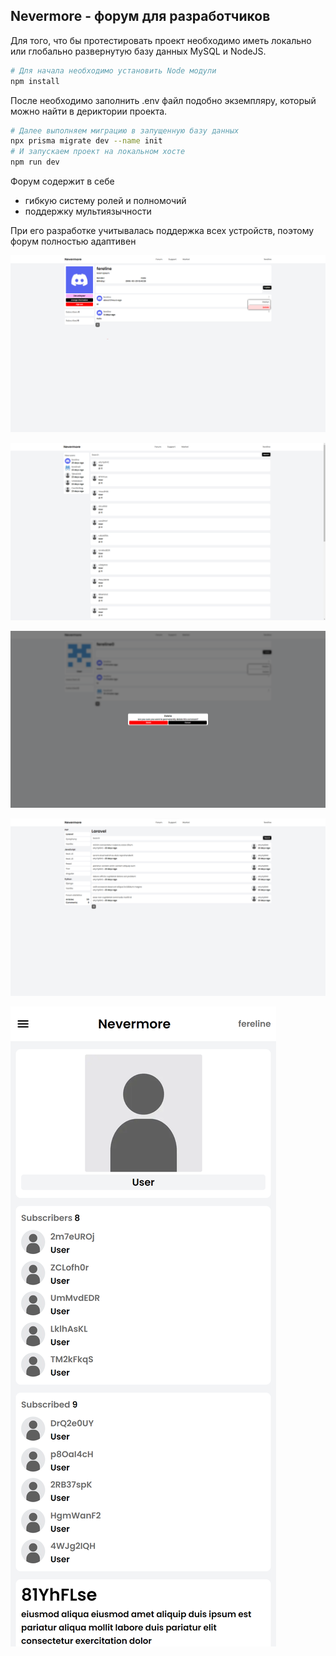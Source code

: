 ## Nevermore - форум для разработчиков

Для того, что бы протестировать проект необходимо иметь локально или глобально развернутую базу данных MySQL и NodeJS.

```bash
# Для начала необходимо установить Node модули
npm install
```

После необходимо заполнить .env файл подобно экземпляру, который можно найти в дериктории проекта.

```bash
# Далее выполняем миграцию в запущенную базу данных
npx prisma migrate dev --name init
# И запускаем проект на локальном хосте
npm run dev
```

Форум содержит в себе

- гибкую систему ролей и полномочий
- поддержку мультиязычности

При его разработке учитывалась поддержка всех устройств, поэтому форум полностью адаптивен

![alt text](https://github.com/fereline0/nevermore/blob/main/public/preview/users[id].png)

![alt text](https://github.com/fereline0/nevermore/blob/main/public/preview/users.png)

![alt text](https://github.com/fereline0/nevermore/blob/main/public/preview/modal.png)

![alt text](https://github.com/fereline0/nevermore/blob/main/public/preview/forums[id].png)

![alt text](<https://github.com/fereline0/nevermore/blob/main/public/preview/users[id](mobile).png>)
